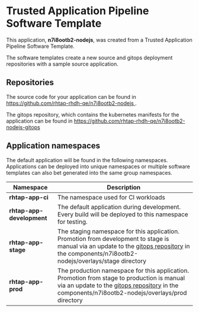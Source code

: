 # Trusted Application Pipeline Software Template

This application, **n7i8ootb2-nodejs**, was created from a Trusted Application Pipeline Software Template.

The software templates create a new source and gitops deployment repositories with a sample source application. 

## Repositories

The source code for your application can be found in [https://github.com/rhtap-rhdh-qe/n7i8ootb2-nodejs ](https://github.com/rhtap-rhdh-qe/n7i8ootb2-nodejs ).
 
The gitops repository, which contains the kubernetes manifests for the application can be found in 
[https://github.com/rhtap-rhdh-qe/n7i8ootb2-nodejs-gitops ](https://github.com/rhtap-rhdh-qe/n7i8ootb2-nodejs-gitops ) 

## Application namespaces 

The default application will be found in the following namespaces. Applications can be deployed into unique namespaces or multiple software templates can also bet generated into the same group namespaces.  

|  Namespace   |  Description   |  
| -------- | -------- |
| **rhtap-app-ci** | The namespace used for CI workloads |
| **rhtap-app-development** | The default application during development. Every build will be deployed to this namespace for testing. |
| **rhtap-app-stage** | The staging namespace for this application. Promotion from development to stage is manual via an update to the [gitops repository](https://github.com/rhtap-rhdh-qe/n7i8ootb2-nodejs-gitops ) in the components/n7i8ootb2-nodejs/overlays/stage directory |
| **rhtap-app-prod** | The production namespace for this application. Promotion from stage to production is manual via an update to the [gitops repository](https://github.com/rhtap-rhdh-qe/n7i8ootb2-nodejs-gitops ) in the components/n7i8ootb2-nodejs/overlays/prod directory |